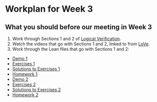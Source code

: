 # Workplan for Week 3


## What you should before our meeting in Week 3

1. Work through Sections 1 and 2 of [Logical Verification](https://github.com/benediktahrens/logical_verification_2021/raw/main/hitchhikers_guide.pdf).
2. Watch the videos that go with Sections 1 and 2, linked to from [LoVe](https://lean-forward.github.io/logical-verification/2021/index.html).
3.  Work through the Lean files that go with Sections 1 and 2:
  - [Demo 1](https://github.com/benediktahrens/logical_verification_2021/blob/main/lean/love01_definitions_and_statements_demo.lean)
  - [Exercises 1](https://github.com/benediktahrens/logical_verification_2021/blob/main/lean/love01_definitions_and_statements_exercise_sheet.lean)
  - [Solutions to Exercises 1](https://github.com/benediktahrens/logical_verification_2021/blob/main/lean/love01_definitions_and_statements_exercise_solution.lean)
  - [Homework 1](https://github.com/benediktahrens/logical_verification_2021/blob/main/lean/love01_definitions_and_statements_homework_sheet.lean)
  - [Demo 2](https://github.com/benediktahrens/logical_verification_2021/blob/main/lean/love02_backward_proofs_demo.lean)
  - [Exercises 2](https://github.com/benediktahrens/logical_verification_2021/blob/main/lean/love02_backward_proofs_exercise_sheet.lean)
  - [Solutions to Exercises 2](https://github.com/benediktahrens/logical_verification_2021/blob/main/lean/love02_backward_proofs_exercise_solution.lean)
  - [Homework 2](https://github.com/benediktahrens/logical_verification_2021/blob/main/lean/love02_backward_proofs_homework_sheet.lean)
